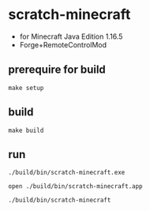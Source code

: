 # scratch-minecraft

- for Minecraft Java Edition 1.16.5
- Forge+RemoteControlMod

## prerequire for build

```
make setup
```

## build

```
make build
```

## run

```shell:Windows
./build/bin/scratch-minecraft.exe
```
```shell:macOS
open ./build/bin/scratch-minecraft.app
```
```shell:Linux
./build/bin/scratch-minecraft
```
